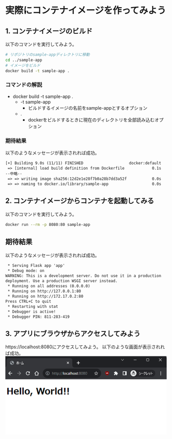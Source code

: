 # 実際にコンテナイメージを作ってみよう
## 1. コンテナイメージのビルド
以下のコマンドを実行してみよう。

```bash
# リポジトリのsample-appディレクトリに移動
cd ../sample-app
# イメージをビルド
docker build -t sample-app .
```

### コマンドの解説
- docker build -t sample-app .
    - -t sample-app
        - ビルドするイメージの名前をsample-appとするオプション
    - .
        - dockerをビルドするときに現在のディレクトリを全部読み込むオプション

### 期待結果
以下のようなメッセージが表示されれば成功。

```
[+] Building 9.0s (11/11) FINISHED                    docker:default
 => [internal] load build definition from Dockerfile            0.1s
--中略--
 => => writing image sha256:12d2e1e28f7b0a28b7dd3a52f           0.0s 
 => => naming to docker.io/library/sample-app                   0.0s
```

## 2. コンテナイメージからコンテナを起動してみる
以下のコマンドを実行してみよう。

```bash
docker run --rm -p 8080:80 sample-app
```

## 期待結果
以下のようなメッセージが表示されれば成功。

```
 * Serving Flask app 'app'
 * Debug mode: on
WARNING: This is a development server. Do not use it in a production deployment. Use a production WSGI server instead.
 * Running on all addresses (0.0.0.0)
 * Running on http://127.0.0.1:80
 * Running on http://172.17.0.2:80
Press CTRL+C to quit
 * Restarting with stat
 * Debugger is active!
 * Debugger PIN: 811-283-419
```

## 3. アプリにブラウザからアクセスしてみよう
https://localhost:8080にアクセスしてみよう。
以下のような画面が表示されれば成功。  
![chromeでsample-appの画面が表示されている](../img/task-5.png)



